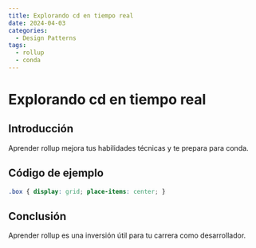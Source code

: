 ```yaml
---
title: Explorando cd en tiempo real
date: 2024-04-03
categories:
  - Design Patterns
tags:
  - rollup
  - conda
---
```


# Explorando cd en tiempo real

## Introducción

Aprender rollup mejora tus habilidades técnicas y te prepara para conda.

## Código de ejemplo

```css
.box { display: grid; place-items: center; }
```

## Conclusión

Aprender rollup es una inversión útil para tu carrera como desarrollador.